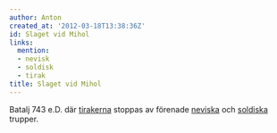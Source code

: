```yaml
---
author: Anton
created_at: '2012-03-18T13:38:36Z'
id: Slaget vid Mihol
links:
  mention:
  - nevisk
  - soldisk
  - tirak
title: Slaget vid Mihol
---
```


Batalj 743 e.D. där [tirakerna] stoppas av förenade [neviska] och [soldiska] trupper.

  [tirakerna]: tirak
  [neviska]: nevisk
  [soldiska]: soldisk
